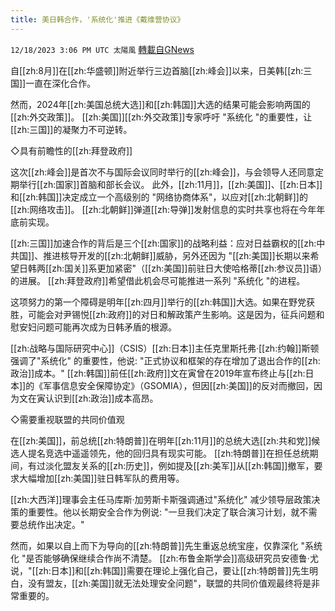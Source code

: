 ```yaml
---
title: 美日韩合作，'系统化'推进《戴维营协议》
---
```

`12/18/2023 3:06 PM UTC 太陽風` [轉載自GNews](https://gnews.org/articles/2124843)

自[[zh:8月]]在[[zh:华盛顿]]附近举行三边首脑[[zh:峰会]]以来，日美韩[[zh:三国]]一直在深化合作。

然而，2024年[[zh:美国总统大选]]和[[zh:韩国]]大选的结果可能会影响两国的[[zh:外交政策]]。 [[zh:美国]][[zh:外交政策]]专家呼吁 "系统化 "的重要性，让[[zh:三国]]的凝聚力不可逆转。

◇具有前瞻性的[[zh:拜登政府]]

这次[[zh:峰会]]是首次不与国际会议同时举行的[[zh:峰会]]，与会领导人还同意定期举行[[zh:国家]]首脑和部长会议。 此外，[[zh:11月]]，[[zh:美国]]、[[zh:日本]]和[[zh:韩国]]决定成立一个高级别的 "网络协商体系"，以应对[[zh:北朝鲜]]的[[zh:网络攻击]]。 [[zh:北朝鲜]]弹道[[zh:导弹]]发射信息的实时共享也将在今年年底前实现。

[[zh:三国]]加速合作的背后是三个[[zh:国家]]的战略利益：应对日益霸权的[[zh:中共国]]、推进核导开发的[[zh:北朝鲜]]威胁，另外还因为 "[[zh:美国]]长期以来希望日韩两[[zh:国关]]系更加紧密"（[[zh:美国]]前驻日大使哈格蒂[[zh:参议员]]语）的进展。 [[zh:拜登政府]]希望借此机会尽可能推进一系列 "系统化 "的进程。

这项努力的第一个障碍是明年[[zh:四月]]举行的[[zh:韩国]]大选。如果在野党获胜，可能会对尹锡悦[[zh:政府]]的对日和解政策产生影响。这是因为，征兵问题和慰安妇问题可能再次成为日韩矛盾的根源。

[[zh:战略与国际研究中心]]（CSIS）[[zh:日本]]主任克里斯托弗·[[zh:约翰]]斯顿强调了"系统化" 的重要性，他说: "正式协议和框架的存在增加了退出合作的[[zh:政治]]成本。" [[zh:韩国]]前任[[zh:政府]]文在寅曾在2019年宣布终止与[[zh:日本]]的《军事信息安全保障协定》（GSOMIA），但因[[zh:美国]]的反对而撤回，因为文在寅认识到[[zh:政治]]成本高昂。

◇需要重视联盟的共同价值观

在[[zh:美国]]，前总统[[zh:特朗普]]在明年[[zh:11月]]的总统大选[[zh:共和党]]候选人提名竞选中遥遥领先，他的回归具有现实可能。 [[zh:特朗普]]在担任总统期间，有过淡化盟友关系的[[zh:历史]]，例如提及[[zh:美军]]从[[zh:韩国]]撤军，要求大幅增加[[zh:美国]]驻日韩军队的费用等。

[[zh:大西洋]]理事会主任马库斯·加劳斯卡斯强调通过"系统化" 减少领导层政策决策的重要性。他以长期安全合作为例说: "一旦我们决定了联合演习计划，就不需要总统作出决定。" 

然而，如果以自上而下为导向的[[zh:特朗普]]先生重返总统宝座，仅靠深化 "系统化 "是否能够确保继续合作尚不清楚。 [[zh:布鲁金斯学会]]高级研究员安德鲁·尤说，"[[zh:日本]]和[[zh:韩国]]需要在理论上强化自己，要让[[zh:特朗普]]先生明白，没有盟友，[[zh:美国]]就无法处理安全问题"，联盟的共同价值观最终将是非常重要的。


